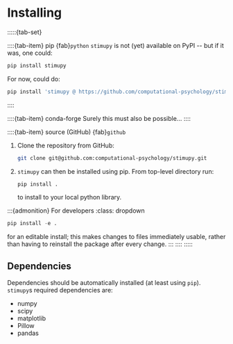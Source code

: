 # Installing

:::::{tab-set}

::::{tab-item} pip {fab}`python`
`stimupy` is not (yet) available on PyPI
-- but if it was, one could:

```python
pip install stimupy
```

For now, could do:

```python
pip install 'stimupy @ https://github.com/computational-psychology/stimupy'
```

::::

::::{tab-item} conda-forge 
Surely this must also be possible...
::::

::::{tab-item} source (GitHub) {fab}`github`

1. Clone the repository from GitHub:

    ```bash
    git clone git@github.com:computational-psychology/stimupy.git
    ```

2. `stimupy` can then be installed using pip.
    From top-level directory run:

    ```python
    pip install .
    ```

    to install to your local python library.

:::{admonition} For developers
    :class: dropdown

```python
pip install -e .
```

for an editable install;
this makes changes to files immediately usable,
rather than having to reinstall the package after every change.
:::
::::
:::::


## Dependencies
Dependencies should be automatically installed (at least using `pip`).
`stimupy`s required dependencies are:
- numpy
- scipy
- matplotlib
- Pillow
- pandas